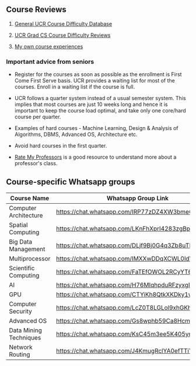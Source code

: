 ## Course Reviews

1. [General UCR Course Difficulty Database](https://docs.google.com/spreadsheets/d/1qiy_Oi8aFiPmL4QSTR3zHe74kmvc6e_159L1mAUUlU0/edit#gid=0)

2. [UCR Grad CS Course Difficulty Reviews](https://docs.google.com/spreadsheets/d/17ovp5iLEcPAA3S19mD7oKel99CmkNn0l/edit#gid=1532022067)

3. [My own course experiences](Own_Course_Reviews.MD)

### Important advice from seniors

* Register for the courses as soon as possible as the enrollment is First Come First Serve basis. UCR provides a waiting list for most of the courses. Enroll in a waiting list if the course is full.

* UCR follows a quarter system instead of a usual semester system. This implies that most courses are just 10 weeks long and hence it is important to keep 
the course load optimal, and take only one core/hard course per quarter.

* Examples of hard courses - Machine Learning, Design & Analysis of Algorithms, DBMS, Advanced OS, Architecture etc.

* Avoid hard courses in the first quarter.

* [Rate My Professors](https://www.ratemyprofessors.com/search/teachers?query=*&sid=1076) is a good resource to understand more about a professor's class.

## Course-specific Whatsapp groups

|Course Name | Whatsapp Group Link |
| ------------- | -------------    |
| Computer Architecture | https://chat.whatsapp.com/IRP77zDZ4XW3bme0OKWECQ | 
| Spatial Computing | https://chat.whatsapp.com/LKnFhXprI4283zgBpJH2MC |
| Big Data Management | https://chat.whatsapp.com/DLjf9Bj0G4q3Zb8uTL1ioH | 
| Multiprocessor  | https://chat.whatsapp.com/IMXXwDDqXCWL0ldWh0BdCU |
| Scientific Computing | https://chat.whatsapp.com/FaTEfOWOL2RCyYT6RTCORH |
| AI | https://chat.whatsapp.com/H76MIqhpduRFzyxgIKsYRc | 
| GPU | https://chat.whatsapp.com/CTYiKh8QtkXKDky1w7FzvD |
| Computer Security | https://chat.whatsapp.com/LcZ0T8LGLol9xhGKhOojRY | 
| Advanced OS | https://chat.whatsapp.com/Gs8wphb59Ca8HcmLwZMrud | 
| Data Mining Techniques | https://chat.whatsapp.com/KsC45m3ee5K405ymGB6uEj | 
| Network Routing | https://chat.whatsapp.com/J4KmugRclYA0efTTiYUhuH | 
